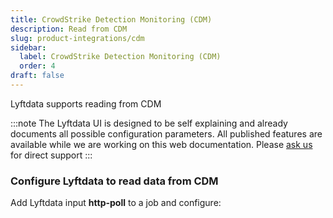 ```yaml
---
title: CrowdStrike Detection Monitoring (CDM)
description: Read from CDM
slug: product-integrations/cdm
sidebar:
  label: CrowdStrike Detection Monitoring (CDM)
  order: 4
draft: false
---
```


Lyftdata supports reading from CDM

:::note
The Lyftdata UI is designed to be self explaining and already documents all possible configuration parameters. All published features are available while we are working on this web documentation.
Please [ask us](https://community.lyftdata.com/) for direct support
:::


### Configure Lyftdata to read data from CDM
Add Lyftdata input **http-poll** to a job and configure:

